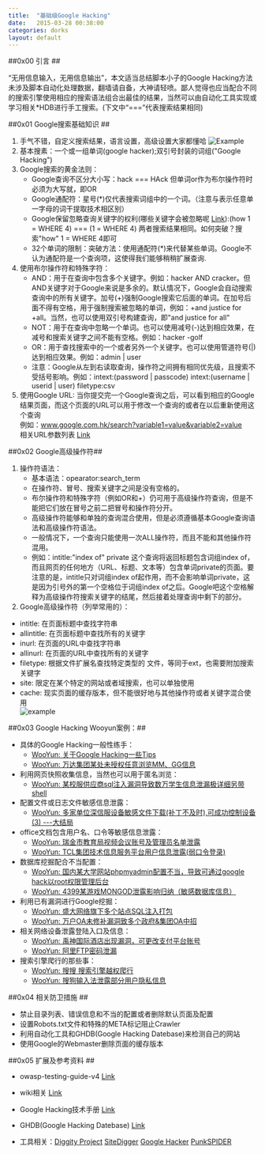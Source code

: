 ```yaml
---
title:  "基础级Google Hacking"
date:   2015-03-28 00:38:00
categories: dorks
layout: default
---
```


##0x00 引言 ##

“无用信息输入，无用信息输出”，本文适当总结脚本小子的Google Hacking方法未涉及脚本自动化处理数据，翻墙请自备，大神请轻喷。鄙人觉得也应当配合不同的搜索引擎使用相应的搜索语法组合出最佳的结果，当然可以由自动化工具实现或学习相关\*HDB进行手工搜索。(下文中“===”代表搜索结果相同)

<!--more-->

##0x01 Google搜索基础知识 ##

1. 手气不错，自定义搜索结果，语言设置，高级设置大家都懂哈 
![Example]({{site.baseurl}}/assets/images/20150328/1.png)
2. 基本搜素：一个或一组单词(google hacker);双引号封装的词组("Google Hacking")
3. Google搜索的黄金法则： 
    * Google查询不区分大小写：hack === HAck 但单词or作为布尔操作符时必须为大写就，即OR 
    * Google通配符：星号(\*)仅代表搜索词组中的一个词。（注意与表示任意单一字母的词干提取技术相区别）
    * Google保留忽略查询关键字的权利(哪些关键字会被忽略呢 [Link](https://code.google.com/p/stop-words/)):(how 1 = WHERE 4) === (1 = WHERE 4) 两者搜索结果相同。如何突破？搜索"how" 1 = WHERE 4即可  
    * 32个单词的限制：突破方法：使用通配符(*)来代替某些单词。Google不认为通配符是一个查询项，这使得我们能够稍稍扩展查询. 
4. 使用布尔操作符和特殊字符： 
    * AND：用于在查询中包含多个关键字。例如：hacker AND cracker。但AND关键字对于Google来说是多余的。默认情况下，Google会自动搜索查询中的所有关键字。加号(+)强制Google搜索它后面的单词。在加号后面不得有空格，用于强制搜索被忽略的单词，例如：+and justice for +all。当然，也可以使用双引号构建查询，即"and justice for all" 
    * NOT：用于在查询中忽略一个单词。也可以使用减号(-)达到相应效果，在减号和搜索关键字之间不能有空格。例如：hacker -golf 
    * OR：用于查找搜索中的一个或者另外一个关键字。也可以使用管道符号(\|)达到相应效果。例如：admin \| user 
    * 注意：Google从左到右读取查询，操作符之间拥有相同优先级，且搜索不受括号影响。例如：intext:(password \| passcode) intext:(username \| userid \| user) filetype:csv 
5. 使用Google URL:
    当你提交完一个Google查询之后，可以看到相应的Google结果页面，而这个页面的URL可以用于修改一个查询的或者在以后重新使用这个查询   
    例如：www.google.com.hk/search?variable1=value&variable2=value  
    相关URL参数列表 [Link](http://ylbook.com/cms/web/gugecanshu.htm)

##0x02 Google高级操作符##

1.  操作符语法：
    * 基本语法：opearator:search_term
    * 在操作符、冒号、搜索关键字之间是没有空格的。
    * 布尔操作符和特殊字符（例如OR和+）仍可用于高级操作符查询，但是不能把它们放在冒号之前二把冒号和操作符分开。
    * 高级操作符能够和单独的查询混合使用，但是必须遵循基本Google查询语法和高级操作符语法。
    * 一般情况下，一个查询只能使用一次ALL操作符，而且不能和其他操作符混用。
    * 例如：intitle:"index of" private  这个查询将返回标题包含词组index of，而且网页的任何地方（URL、标题、文本等）包含单词private的页面。要注意的是，intitle只对词组index of起作用，而不会影响单词private，这是因为引号外的第一个空格位于词组index of之后。Google吧这个空格解释为高级操作符搜索关键字的结尾，然后接着处理查询中剩下的部分。 
2. Google高级操作符（列举常用的）：
  * intitle: 在页面标题中查找字符串
  * allintitle: 在页面标题中查找所有的关键字
  * inurl: 在页面的URL中查找字符串
  * allinurl: 在页面的URL中查找所有的关键字
  * filetype: 根据文件扩展名查找特定类型的 文件，等同于ext，也需要附加搜索关键字
  * site: 限定在某个特定的网站或者域搜索，也可以单独使用
  * cache: 现实页面的缓存版本，但不能很好地与其他操作符或者关键字混合使用   
    ![example]({{site.baseurl}}/assets/images/20150328/2.png)

##0x03 Google Hacking Wooyun案例：##

* 具体的Google Hacking一般性练手：
    * [WooYun: 关于Google Hacking一些Tips](http://www.wooyun.org/bugs/wooyun-2012-06968)
    * [WooYun: 万达集团某处未授权任意浏览MM、GG信息](http://www.wooyun.org/bugs/wooyun-2013-017368)
* 利用网页快照收集信息，当然也可以用于匿名浏览：
    * [WooYun: 某校服供应商sql注入漏洞导致数万学生信息泄漏极详细另带shell](http://www.wooyun.org/bugs/wooyun-2014-086085)
* 配置文件或日志文件敏感信息泄露：
    * [WooYun: 多家单位深信服设备敏感文件下载(补丁不及时),可成功控制设备  (3)  ---大结局](http://www.wooyun.org/bugs/wooyun-2013-020012)
* office文档包含用户名、口令等敏感信息泄露：
    * [WooYun: 瑞金市教育局视频会议账号及管理员名单泄露](http://www.wooyun.org/bugs/wooyun-2014-087891)
    * [WooYun: TCL集团技术信息服务平台用户信息泄露(弱口令登录)](http://www.wooyun.org/bugs/wooyun-2014-051023)
* 数据库挖掘配合不当配置：
    * [WooYun: 国内某大学网站phpmyadmin配置不当，导致可通过google hack以root权限管理后台](http://www.wooyun.org/bugs/wooyun-2014-055361)
    * [WooYun: 4399某游戏MONGOD泄露影响归纳（敏感数据库信息）](http://www.wooyun.org/bugs/wooyun-2014-085697)
* 利用已有漏洞进行Google挖掘：
    * [WooYun: 盛大网络旗下多个站点SQL注入打包](http://www.wooyun.org/bugs/wooyun-2014-067058)
    * [WooYun: 万户OA未修补漏洞致多个政府&amp;集团OA中招](http://www.wooyun.org/bugs/wooyun-2014-081513)
* 相关网络设备泄露登陆入口及信息：
    * [WooYun: 禹神国际酒店出现漏洞，可更改支付平台账号](http://www.wooyun.org/bugs/wooyun-2014-089042)
    * [WooYun: 阿里FTP密码泄漏](http://www.wooyun.org/bugs/wooyun-2012-07282)
* 搜索引擎爬行的那些事：
    * [WooYun: 搜搜 搜索引擎越权爬行](http://www.wooyun.org/bugs/wooyun-2012-08604)
    * [WooYun: 搜狗输入法泄露部分用户隐私信息](http://www.wooyun.org/bugs/wooyun-2013-024626) 

##0x04 相关防卫措施 ##

* 禁止目录列表、错误信息和不当的配置或者删除默认页面及配置
* 设置Robots.txt文件和特殊的META标记阻止Crawler
* 利用自动化工具和GHDB(Google Hacking Datebase)来检测自己的网站
* 使用Google的Webmaster删除页面的缓存版本 

##0x05 扩展及参考资料 ##
  
* owasp-testing-guide-v4 [Link][link0]
* wiki相关 [Link][link1]
* Google Hacking技术手册 [Link][link2]
* GHDB(Google Hacking Datebase) [Link][link3]
* 工具相关：[Diggity Project][tool0] [SiteDigger][tool1] [Google Hacker][tool2] [PunkSPIDER][tool3]

  [link0]:  http://kennel209.gitbooks.io/owasp-testing-guide-v4/content/zh/index.html
  [link1]:  http://en.wikipedia.org/wiki/Google_hacking
  [link2]:  http://baike.baidu.com/link?url=YBxKy0FR6zJnBiGTdk-z8gqw3IqvVcvx9Q0aDY3Ssta8X1wNGVQXhENenxQ1ffSokpoDrHLpGVZ9VQ_7GiMucK
  [link3]:  http://www.exploit-db.com/google-dorks/
  [tool0]:  http://www.bishopfox.com/resources/tools/google-hacking-diggity/
  [tool1]:  http://www.mcafee.com/uk/downloads/free-tools/sitedigger.aspx
  [tool2]:  http://yehg.net/lab/pr0js/files.php/googlehacker.zip
  [tool3]:  http://punkspider.hyperiongray.com/
